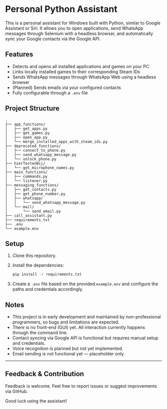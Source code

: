 # Personal Python Assistant

This is a personal assistant for Windows built with Python, similar to Google Assistant or Siri. It allows you to open applications, send WhatsApp messages through Selenium with a headless browser, and automatically sync your Google contacts via the Google API.

## Features

- Detects and opens all installed applications and games on your PC
- Links locally installed games to their corresponding Steam IDs
- Sends WhatsApp messages through WhatsApp Web using a headless browser
- (Planned) Sends emails via your configured contacts
- Fully configurable through a `.env` file

## Project Structure

```plaintext
.
├── app_functions/
│   ├── get_apps.py
│   ├── get_games.py
│   ├── open_app.py
│   └── merge_installed_apps_with_steam_ids.py
├── deprecated_functions/
│   ├── connect_to_phone.py
│   ├── send_whatsapp_message.py
│   └── unlock_phone.py
├── hierTestenWij/
│   └── get_microphone_names.py
├── main_functions/
│   ├── commands.py
│   └── listener.py
├── messaging_functions/
│   ├── get_contacts.py
│   ├── get_phone_number.py
│   ├── whatsapp/
│   │   └── send_whatsapp_message.py
│   └── mail/
│       └── send_email.py
├── call_assistant.py
├── requirements.txt
├── .env
└── example.env
```

## Setup

1. Clone this repository.
2. Install the dependencies:

   ```bash
   pip install -r requirements.txt
   ```

3. Create a `.env` file based on the provided `example.env` and configure the paths and credentials accordingly.

## Notes

- This project is in early development and maintained by non-professional programmers, so bugs and limitations are expected.
- There is no front-end (GUI) yet. All interaction currently happens through the command line.
- Contact syncing via Google API is functional but requires manual setup and credentials.
- Voice recognition is planned but not yet implemented.
- Email sending is not functional yet — placeholder only.

---

## Feedback & Contribution

Feedback is welcome. Feel free to report issues or suggest improvements via GitHub.

Good luck using the assistant!
